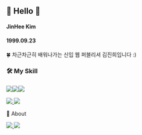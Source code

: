 ## 👋 Hello 👋

#### JinHee Kim
#### 1999.09.23

🍀 차근차근히 배워나가는 신입 웹 퍼블리셔 김진희입니다 :)

### 🛠 My Skill 

### <a href="https://www.instagram.com/" target="_blank"><img src="https://img.shields.io/badge/Photoshop-31A8FF?style=for-the-badge&logo=Adobe Photoshop&logoColor=ffffff"/></a><a href="https://www.instagram.com/" target="_blank"><img src="https://img.shields.io/badge/Illustrator-FF9A00?style=for-the-badge&logo=Adobe Illustrator&logoColor=ffffff"/></a><a href="https://www.instagram.com/" target="_blank"><img src="https://img.shields.io/badge/HTML5-E34F26?style=for-the-badge&logo=HTML5&logoColor=ffffff"/></a>
<a href="https://www.instagram.com/" target="_blank">
  <img src="https://img.shields.io/badge/CSS-1572B6?style=for-the-badge&logo=CSS3&logoColor=ffffff"/>
</a>
<a href="https://www.instagram.com/" target="_blank">
  <img src="https://img.shields.io/badge/JavaScript-F7DF1E?style=for-the-badge&logo=Adobe JavaScript&logoColor=ffffff"/>
</a>
   
📌 About

<a href=# target="_blank">
  <img src="https://img.shields.io/badge/Email-005FF9?style=flat-square&logo=Mail.Ru&logoColor=ffffff"/>
</a>
<a href="https://www.instagram.com/" target="_blank">
  <img src="https://img.shields.io/badge/Instagram-E4405F?style=flat-square&logo=Instagram&logoColor=ffffff"/>
</a>


<!--
**kimjinhee99/kimjinhee99** is a ✨ _special_ ✨ repository because its `README.md` (this file) appears on your GitHub profile.

Here are some ideas to get you started:

- 🔭 I’m currently working on ...
- 🌱 I’m currently learning ...
- 👯 I’m looking to collaborate on ...
- 🤔 I’m looking for help with ...
- 💬 Ask me about ...
- 📫 How to reach me: ...
- 😄 Pronouns: ...
- ⚡ Fun fact: ...
-->
